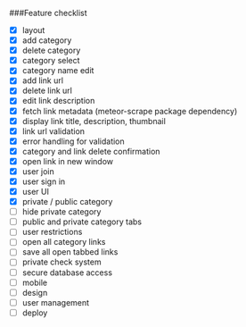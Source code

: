 ###Feature checklist
- [x] layout
- [x] add category
- [x] delete category
- [x] category select
- [x] category name edit
- [x] add link url
- [x] delete link url
- [x] edit link description
- [x] fetch link metadata (meteor-scrape package dependency)
- [x] display link title, description, thumbnail
- [x] link url validation
- [x] error handling for validation
- [x] category and link delete confirmation
- [x] open link in new window
- [x] user join
- [x] user sign in
- [x] user UI
- [x] private / public category
- [ ] hide private category
- [ ] public and private category tabs
- [ ] user restrictions
- [ ] open all category links
- [ ] save all open tabbed links
- [ ] private check system
- [ ] secure database access
- [ ] mobile
- [ ] design
- [ ] user management
- [ ] deploy
